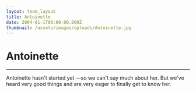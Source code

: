 ```yaml
---
layout: team_layout
title: Antoinette
date: 2004-01-1T00:00:00.000Z
thumbnail: /assets/images/uploads/Antoinette.jpg
---
```

# Antoinette

----

Antoinette hasn't started yet —so we can't say much about her. But we've heard very good things and are very eager to finally get to know her.


 